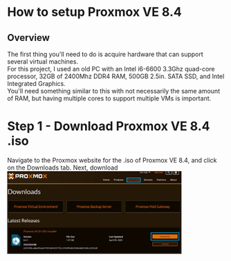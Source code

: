 # How to setup Proxmox VE 8.4

## Overview
The first thing you'll need to do is acquire hardware that can support several virtual machines.  
For this project, I used an old PC with an Intel i6-6600 3.3Ghz quad-core processor, 32GB of 2400Mhz DDR4 RAM, 500GB 2.5in. SATA SSD, and Intel Integrated Graphics.  
You'll need something similar to this with not necessarily the same amount of RAM, but having multiple cores to support multiple VMs is important.  

# Step 1 - Download Proxmox VE 8.4 .iso
Navigate to the Proxmox website for the .iso of Proxmox VE 8.4, and click on the Downloads tab. Next, download  
<img src="images/proxmox-step1.jpg" alt="Proxmox Downloads page showing necessary .iso" width="80%" height="80%">
